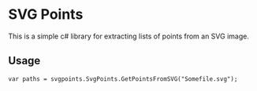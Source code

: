 ﻿# SVG Points

This is a simple c# library for extracting lists of points from an SVG image.


## Usage
`
var paths = svgpoints.SvgPoints.GetPointsFromSVG("Somefile.svg");
`